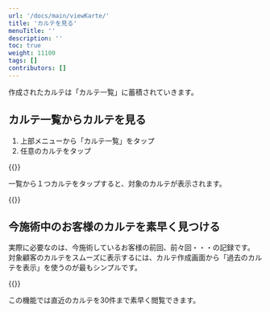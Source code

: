 ```yaml
---
url: '/docs/main/viewKarte/'
title: 'カルテを見る'
menuTitle: ''
description: ''
toc: true
weight: 11100
tags: []
contributors: []
---
```




作成されたカルテは「カルテ一覧」に蓄積されていきます。

## カルテ一覧からカルテを見る

1. 上部メニューから「カルテ一覧」をタップ
2. 任意のカルテをタップ

{{<iTablet filename="img/karteList" msg="施術カルテ一覧">}}

一覧から１つカルテをタップすると、対象のカルテが表示されます。

{{<iTablet filename="img/karteDetail" msg="カルテの詳細表示">}}

## 今施術中のお客様のカルテを素早く見つける

実際に必要なのは、今施術しているお客様の前回、前々回・・・の記録です。  
対象顧客のカルテをスムーズに表示するには、カルテ作成画面から「過去のカルテを表示」を使うのが最もシンプルです。

{{<iTablet filename="img/prevKarte" msg="過去のカルテを素早く呼び出す">}}

この機能では直近のカルテを30件まで素早く閲覧できます。

